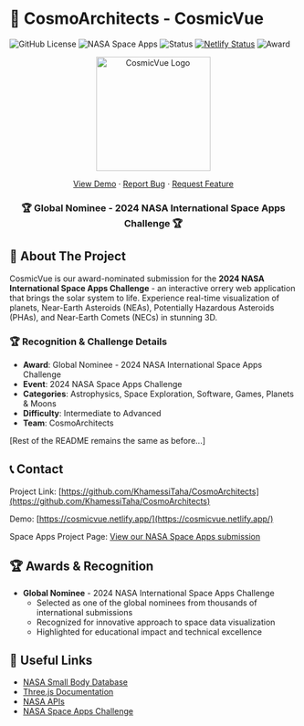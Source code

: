 # 🌌 CosmoArchitects - CosmicVue

![GitHub License](https://img.shields.io/badge/license-LGPL--2.1-blue.svg)
![NASA Space Apps](https://img.shields.io/badge/NASA-Space%20Apps%202024-red)
![Status](https://img.shields.io/badge/status-live-brightgreen)
[![Netlify Status](https://api.netlify.com/api/v1/badges/your-netlify-badge/deploy-status)](https://cosmicvue.netlify.app/)
![Award](https://img.shields.io/badge/NASA%20Space%20Apps-Global%20Nominee%202024-gold)

<div align="center">
  <img src="https://github.com/user-attachments/assets/789b7dfb-af06-4093-a636-fb66e06c6ad9" alt="CosmicVue Logo" width="200"/>

  [View Demo](https://cosmicvue.netlify.app/) · [Report Bug](https://github.com/KhamessiTaha/CosmoArchitects/issues) · [Request Feature](https://github.com/KhamessiTaha/CosmoArchitects/issues)

  <h3>🏆 Global Nominee - 2024 NASA International Space Apps Challenge 🏆</h3>
</div>

## 🚀 About The Project

CosmicVue is our award-nominated submission for the **2024 NASA International Space Apps Challenge** - an interactive orrery web application that brings the solar system to life. Experience real-time visualization of planets, Near-Earth Asteroids (NEAs), Potentially Hazardous Asteroids (PHAs), and Near-Earth Comets (NECs) in stunning 3D.

### 🏆 Recognition & Challenge Details
- **Award**: Global Nominee - 2024 NASA International Space Apps Challenge
- **Event**: 2024 NASA Space Apps Challenge
- **Categories**: Astrophysics, Space Exploration, Software, Games, Planets & Moons
- **Difficulty**: Intermediate to Advanced
- **Team**: CosmoArchitects

[Rest of the README remains the same as before...]

## 📞 Contact

Project Link: [https://github.com/KhamessiTaha/CosmoArchitects](https://github.com/KhamessiTaha/CosmoArchitects)

Demo: [https://cosmicvue.netlify.app/](https://cosmicvue.netlify.app/)

Space Apps Project Page: [View our NASA Space Apps submission](https://www.spaceappschallenge.org/LINK-TO-YOUR-PROJECT)

## 🏆 Awards & Recognition

- **Global Nominee** - 2024 NASA International Space Apps Challenge
  - Selected as one of the global nominees from thousands of international submissions
  - Recognized for innovative approach to space data visualization
  - Highlighted for educational impact and technical excellence

## 🔗 Useful Links

- [NASA Small Body Database](https://ssd.jpl.nasa.gov/sbdb_query.cgi)
- [Three.js Documentation](https://threejs.org/docs/)
- [NASA APIs](https://api.nasa.gov/)
- [NASA Space Apps Challenge](https://www.spaceappschallenge.org/)
